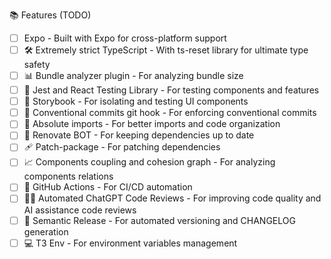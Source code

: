 📚 Features (TODO)

- [ ] Expo - Built with Expo for cross-platform support
- [ ] 🛠️ Extremely strict TypeScript - With ts-reset library for ultimate type safety
- [ ] 📊 Bundle analyzer plugin - For analyzing bundle size
- [ ] 🧪 Jest and React Testing Library - For testing components and features
- [ ] 📕 Storybook - For isolating and testing UI components
- [ ] 📝 Conventional commits git hook - For enforcing conventional commits
- [ ] 🎯 Absolute imports - For better imports and code organization
- [ ] 🤖 Renovate BOT - For keeping dependencies up to date
- [ ] 🩹 Patch-package - For patching dependencies
- [ ] 📈 Components coupling and cohesion graph - For analyzing components relations
- [ ] 🚀 GitHub Actions - For CI/CD automation
- [ ] 🤖🧠 Automated ChatGPT Code Reviews - For improving code quality and AI assistance code reviews
- [ ] 🚢 Semantic Release - For automated versioning and CHANGELOG generation
- [ ] 💻 T3 Env - For environment variables management
